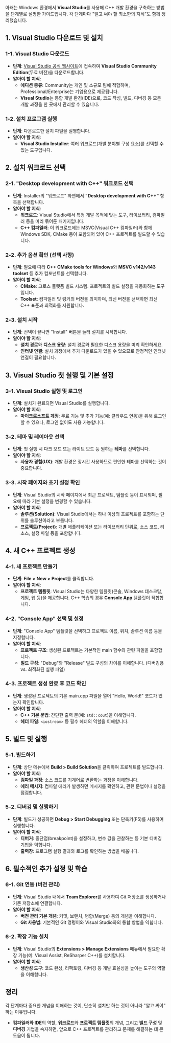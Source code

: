 아래는 Windows 환경에서 **Visual Studio**를 사용해 C++ 개발 환경을 구축하는 방법을 단계별로 설명한 가이드입니다. 각 단계마다 "알고 써야 할 최소한의 지식"도 함께 정리했습니다.

## 1. Visual Studio 다운로드 및 설치

### 1-1. Visual Studio 다운로드

- **단계**: [Visual Studio 공식 웹사이트](https://visualstudio.microsoft.com/)에 접속하여 **Visual Studio Community Edition**(무료 버전)을 다운로드합니다.
- **알아야 할 지식**:
    - **에디션 종류**: Community는 개인 및 소규모 팀에 적합하며, Professional/Enterprise는 기업용으로 제공됩니다.
    - **Visual Studio**는 통합 개발 환경(IDE)으로, 코드 작성, 빌드, 디버깅 등 모든 개발 과정을 한 곳에서 관리할 수 있습니다.

### 1-2. 설치 프로그램 실행

- **단계**: 다운로드한 설치 파일을 실행합니다.
- **알아야 할 지식**:
    - **Visual Studio Installer**: 여러 워크로드(개발 분야별 구성 요소)를 선택할 수 있는 도구입니다.


## 2. 설치 워크로드 선택

### 2-1. "Desktop development with C++" 워크로드 선택

- **단계**: Installer의 "워크로드" 화면에서 **"Desktop development with C++"** 항목을 선택합니다.
- **알아야 할 지식**:
    - **워크로드**: Visual Studio에서 특정 개발 목적에 맞는 도구, 라이브러리, 컴파일러 등을 미리 묶어둔 패키지입니다.
    - **C++ 컴파일러**: 이 워크로드에는 MSVC(Visual C++ 컴파일러)와 함께 Windows SDK, CMake 등이 포함되어 있어 C++ 프로젝트를 빌드할 수 있습니다.

### 2-2. 추가 옵션 확인 (선택 사항)

- **단계**: 필요에 따라 **C++ CMake tools for Windows**와 **MSVC v142/v143 toolset** 등 추가 컴포넌트를 선택합니다.
- **알아야 할 지식**:
    - **CMake**: 크로스 플랫폼 빌드 시스템. 프로젝트의 빌드 설정을 자동화하는 도구입니다.
    - **Toolset**: 컴파일러 및 링커의 버전을 의미하며, 최신 버전을 선택하면 최신 C++ 표준과 최적화를 지원합니다.

### 2-3. 설치 시작

- **단계**: 선택이 끝나면 "Install" 버튼을 눌러 설치를 시작합니다.
- **알아야 할 지식**:
    - **설치 경로**와 **디스크 용량**: 설치 경로와 필요한 디스크 용량을 미리 확인하세요.
    - **인터넷 연결**: 설치 과정에서 추가 다운로드가 있을 수 있으므로 안정적인 인터넷 연결이 필요합니다.


## 3. Visual Studio 첫 실행 및 기본 설정

### 3-1. Visual Studio 실행 및 로그인

- **단계**: 설치가 완료되면 Visual Studio를 실행합니다.
- **알아야 할 지식**:
    - **마이크로소프트 계정**: 무료 기능 및 추가 기능(예: 클라우드 연동)을 위해 로그인할 수 있으나, 로그인 없이도 사용 가능합니다.

### 3-2. 테마 및 레이아웃 선택

- **단계**: 첫 실행 시 다크 모드 또는 라이트 모드 등 원하는 **테마**를 선택합니다.
- **알아야 할 지식**:
    - **사용자 경험(UX)**: 개발 환경은 장시간 사용하므로 편안한 테마를 선택하는 것이 중요합니다.

### 3-3. 시작 페이지와 초기 설정 확인

- **단계**: Visual Studio의 시작 페이지에서 최근 프로젝트, 템플릿 등이 표시되며, 필요에 따라 기본 설정을 변경할 수 있습니다.
- **알아야 할 지식**:
    - **솔루션(Solution)**: Visual Studio에서는 하나 이상의 프로젝트를 포함하는 단위를 솔루션이라고 부릅니다.
    - **프로젝트(Project)**: 개별 애플리케이션 또는 라이브러리 단위로, 소스 코드, 리소스, 설정 파일 등을 포함합니다.


## 4. 새 C++ 프로젝트 생성

### 4-1. 새 프로젝트 만들기

- **단계**: **File > New > Project**를 클릭합니다.
- **알아야 할 지식**:
    - **프로젝트 템플릿**: Visual Studio는 다양한 템플릿(콘솔, Windows 데스크탑, 게임, 웹 등)을 제공합니다. C++ 학습의 경우 **Console App** 템플릿이 적합합니다.

### 4-2. "Console App" 선택 및 설정

- **단계**: "Console App" 템플릿을 선택하고 프로젝트 이름, 위치, 솔루션 이름 등을 지정합니다.
- **알아야 할 지식**:
    - **프로젝트 구조**: 생성된 프로젝트는 기본적인 main 함수와 관련 파일을 포함합니다.
    - **빌드 구성**: "Debug"와 "Release" 빌드 구성의 차이를 이해합니다. (디버깅용 vs. 최적화된 실행 파일)

### 4-3. 프로젝트 생성 완료 후 코드 확인

- **단계**: 생성된 프로젝트의 기본 main.cpp 파일을 열어 "Hello, World!" 코드가 있는지 확인합니다.
- **알아야 할 지식**:
    - **C++ 기본 문법**: 간단한 출력 문(예: `std::cout`)을 이해합니다.
    - **헤더 파일**: `<iostream>` 등 필수 헤더의 역할을 이해합니다.


## 5. 빌드 및 실행

### 5-1. 빌드하기

- **단계**: 상단 메뉴에서 **Build > Build Solution**을 클릭하여 프로젝트를 빌드합니다.
- **알아야 할 지식**:
    - **컴파일 과정**: 소스 코드를 기계어로 변환하는 과정을 이해합니다.
    - **에러 메시지**: 컴파일 에러가 발생하면 메시지를 확인하고, 관련 문법이나 설정을 점검합니다.

### 5-2. 디버깅 및 실행하기

- **단계**: 빌드가 성공하면 **Debug > Start Debugging** 또는 단축키(F5)를 사용하여 실행합니다.
- **알아야 할 지식**:
    - **디버거**: 중단점(breakpoint)을 설정하고, 변수 값을 관찰하는 등 기본 디버깅 기법을 익힙니다.
    - **출력창**: 프로그램 실행 결과와 로그를 확인하는 방법을 배웁니다.

    
## 6. 필수적인 추가 설정 및 학습

### 6-1. Git 연동 (버전 관리)

- **단계**: Visual Studio 내에서 **Team Explorer**를 사용하여 Git 저장소를 생성하거나 기존 저장소에 연결합니다.
- **알아야 할 지식**:
    - **버전 관리 기본 개념**: 커밋, 브랜치, 병합(Merge) 등의 개념을 이해합니다.
    - **Git 사용법**: 기본적인 Git 명령어와 Visual Studio와의 통합 방법을 익힙니다.

### 6-2. 확장 기능 설치

- **단계**: Visual Studio의 **Extensions > Manage Extensions** 메뉴에서 필요한 확장 기능(예: Visual Assist, ReSharper C++)를 설치합니다.
- **알아야 할 지식**:
    - **생산성 도구**: 코드 완성, 리팩토링, 디버깅 등 개발 효율성을 높이는 도구의 역할을 이해합니다.


## 정리

각 단계마다 중요한 개념을 이해하는 것이, 단순히 설치만 하는 것이 아니라 "알고 써야" 하는 이유입니다.

- **컴파일러와 IDE**의 역할, **워크로드**와 **프로젝트 템플릿**의 개념, 그리고 **빌드 구성** 및 **디버깅** 기법을 숙지하면, 앞으로 C++ 프로젝트를 관리하고 문제를 해결하는 데 큰 도움이 됩니다.